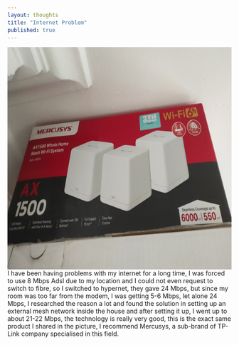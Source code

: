 ```yaml
---
layout: thoughts
title: "Internet Problem"
published: true
---
```

<img src="/images/visual_thoughts/mesh.jpg" alt="mesh" style="display: block; margin: 0 auto; height: 500px; width: 1000px"/>
I have been having problems with my internet for a long time, I was forced to use 8 Mbps Adsl due to my location and I could not even request to switch to fibre, so I switched to hypernet, they gave 24 Mbps, but since my room was too far from the modem, I was getting 5-6 Mbps, let alone 24 Mbps, I researched the reason a lot and found the solution in setting up an external mesh network inside the house and after setting it up, I went up to about 21-22 Mbps, the technology is really very good, this is the exact same product I shared in the picture, I recommend Mercusys, a sub-brand of TP-Link company specialised in this field.